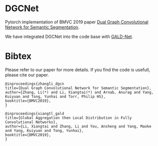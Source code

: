 # DGCNet

Pytorch implementation of BMVC 2019 paper [Dual Graph Convolutional Network for Semantic Segmentation](https://arxiv.org/abs/1909.06121).

We have integrated DGCNet into the code base with [GALD-Net](https://github.com/lxtGH/GALD-Net).




# Bibtex 
Please refer to our paper for more details. 
If you find the code is usefull, please cite our paper.

```
@inproceedings{zhangli_dgcn
title={Dual Graph Convolutional Network for Semantic Segmentation},
author={Zhang, Li(*) and Li, Xiangtai(*) and Arnab, Anurag and Yang, Kuiyuan and Tong, Yunhai and Torr, Philip HS},
booktitle={BMVC2019},
}
```

```
@inproceedings{xiangtl_gald
title={Global Aggregation then Local Distribution in Fully Convolutional Networks},
author={Li, Xiangtai and Zhang, Li and You, Ansheng and Yang, Maoke and Yang, Kuiyuan and Tong, Yunhai},
booktitle={BMVC2019},
}
```


